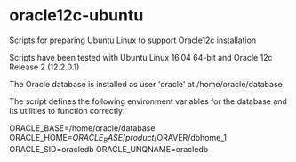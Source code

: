 # oracle12c-ubuntu
Scripts for preparing Ubuntu Linux to support Oracle12c installation

Scripts have been tested with Ubuntu Linux 16.04 64-bit and Oracle 12c Release 2 (12.2.0.1)

The Oracle database is installed as user 'oracle' at /home/oracle/database

The script defines the following environment variables for the database and its utilities to function correctly:

ORACLE_BASE=/home/oracle/database
ORACLE_HOME=$ORACLE_BASE/product/$ORAVER/dbhome_1
ORACLE_SID=oracledb
ORACLE_UNQNAME=oracledb
